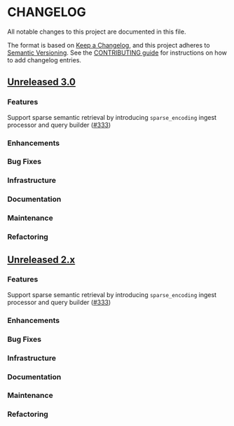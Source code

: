 # CHANGELOG
All notable changes to this project are documented in this file.

The format is based on [Keep a Changelog](https://keepachangelog.com/en/1.0.0/), and this project adheres to [Semantic Versioning](https://semver.org/spec/v2.0.0.html). See the [CONTRIBUTING guide](./CONTRIBUTING.md#Changelog) for instructions on how to add changelog entries.

## [Unreleased 3.0](https://github.com/opensearch-project/neural-search/compare/2.x...HEAD)
### Features
Support sparse semantic retrieval by introducing `sparse_encoding` ingest processor and query builder ([#333](https://github.com/opensearch-project/neural-search/pull/333))
### Enhancements
### Bug Fixes
### Infrastructure
### Documentation
### Maintenance
### Refactoring

## [Unreleased 2.x](https://github.com/opensearch-project/neural-search/compare/2.10...2.x)
### Features
Support sparse semantic retrieval by introducing `sparse_encoding` ingest processor and query builder ([#333](https://github.com/opensearch-project/neural-search/pull/333))
### Enhancements
### Bug Fixes
### Infrastructure
### Documentation
### Maintenance
### Refactoring
